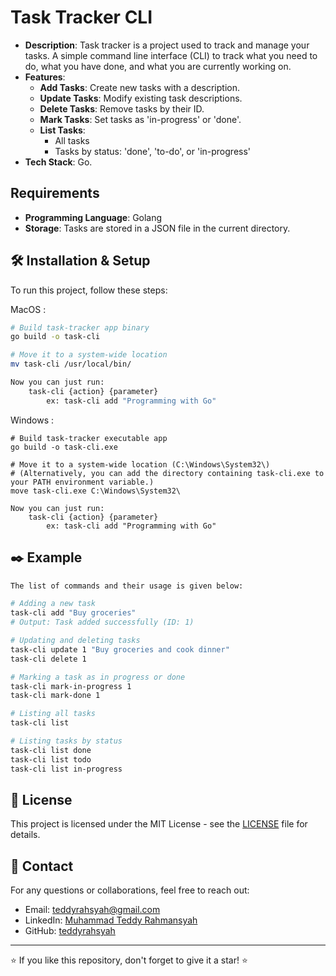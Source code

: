 # Task Tracker CLI

- **Description**: Task tracker is a project used to track and manage your tasks. A simple command line interface (CLI) to track what you need to do, what you have done, and what you are currently working on.
- **Features**:
    - **Add Tasks**: Create new tasks with a description.
    - **Update Tasks**: Modify existing task descriptions.
    - **Delete Tasks**: Remove tasks by their ID.
    - **Mark Tasks**: Set tasks as 'in-progress' or 'done'.
    - **List Tasks**:
        - All tasks
        - Tasks by status: 'done', 'to-do', or 'in-progress'
- **Tech Stack**: Go.

## Requirements

- **Programming Language**: Golang
- **Storage**: Tasks are stored in a JSON file in the current directory.

## 🛠️ Installation & Setup

To run this project, follow these steps:

MacOS :
```bash
# Build task-tracker app binary
go build -o task-cli

# Move it to a system-wide location
mv task-cli /usr/local/bin/ 

Now you can just run:
	task-cli {action} {parameter}
        ex: task-cli add "Programming with Go"
```

Windows :
```shell
# Build task-tracker executable app
go build -o task-cli.exe 

# Move it to a system-wide location (C:\Windows\System32\)
# (Alternatively, you can add the directory containing task-cli.exe to your PATH environment variable.)
move task-cli.exe C:\Windows\System32\

Now you can just run:
	task-cli {action} {parameter}
        ex: task-cli add "Programming with Go"
```

## ✒️ Example
```bash
The list of commands and their usage is given below:

# Adding a new task
task-cli add "Buy groceries"
# Output: Task added successfully (ID: 1)

# Updating and deleting tasks
task-cli update 1 "Buy groceries and cook dinner"
task-cli delete 1

# Marking a task as in progress or done
task-cli mark-in-progress 1
task-cli mark-done 1

# Listing all tasks
task-cli list

# Listing tasks by status
task-cli list done
task-cli list todo
task-cli list in-progress
```

## 📄 License

This project is licensed under the MIT License - see the [LICENSE](LICENSE) file for details.

## 📧 Contact

For any questions or collaborations, feel free to reach out:
- Email: teddyrahsyah@gmail.com
- LinkedIn: [Muhammad Teddy Rahmansyah](https://www.linkedin.com/in/teddy-rahsyah/)
- GitHub: [teddyrahsyah](https://github.com/teddyrahsyah)
---

⭐ If you like this repository, don't forget to give it a star! ⭐


